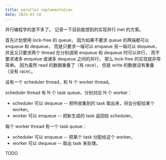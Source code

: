 ```yaml
---
title: parallel implementation
date: 2025-03-18
---
```


并行编程学的差不多了。
记录一下目前能想到的实现并行 inet 的方案。

首先计划使用 lock-free 的 queue，
因为如果不要求 queue 的两端都可以 enqueue 和 dequeue，
而是只要求一端可以 enqueue 另一端可以 dequeue，
并且又只要求两个 thread 在分别调用 enqueue 和 dequeue 时可以并行，
而不要求诸多 enqueue 或诸多 dequeue 之间的并行，
那么 lock-free 的实现就非常简单。
因为虽然 read 的数据重叠了（有 race），
但是 write 的数据没有重叠（没有 race）。

设有一个 scheduler thread，和 N 个 worker thread。

scheduler thread 有 N 个 task queue，分别对应 N 个 worker：

- scheduler 可以 dequeue -- 把所收集到的 task 取出来，将会分配给某个 worker。
- worker 可以 enqueue -- 把新生成的 task 返回给 scheduler。

每个 worker thread 有一个 task queue：

- scheduler 可以 enqueue -- 把某个 task 分配给这个 worker。
- worker 可以 dequeue -- 取出 task 来处理。

TODO
